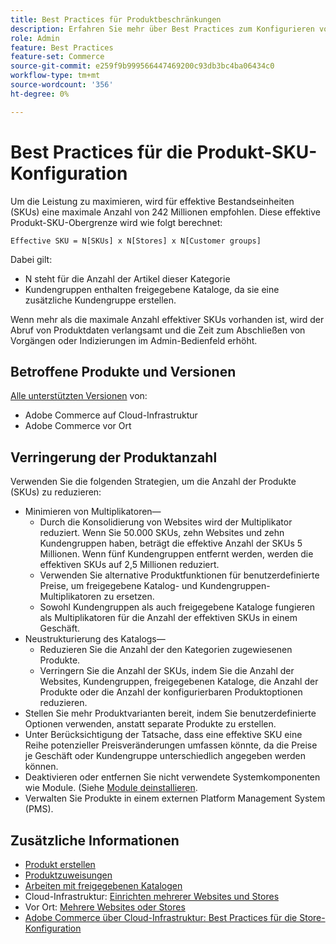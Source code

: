 ```yaml
---
title: Best Practices für Produktbeschränkungen
description: Erfahren Sie mehr über Best Practices zum Konfigurieren von Produkt Stock Keeping Units (SKUs), um die Site-Leistung zu maximieren.
role: Admin
feature: Best Practices
feature-set: Commerce
source-git-commit: e259f9b999566447469200c93db3bc4ba06434c0
workflow-type: tm+mt
source-wordcount: '356'
ht-degree: 0%

---
```



# Best Practices für die Produkt-SKU-Konfiguration

Um die Leistung zu maximieren, wird für effektive Bestandseinheiten (SKUs) eine maximale Anzahl von 242 Millionen empfohlen. Diese effektive Produkt-SKU-Obergrenze wird wie folgt berechnet:

```text
Effective SKU = N[SKUs] x N[Stores] x N[Customer groups]
```

Dabei gilt:

- N steht für die Anzahl der Artikel dieser Kategorie
- Kundengruppen enthalten freigegebene Kataloge, da sie eine zusätzliche Kundengruppe erstellen.

Wenn mehr als die maximale Anzahl effektiver SKUs vorhanden ist, wird der Abruf von Produktdaten verlangsamt und die Zeit zum Abschließen von Vorgängen oder Indizierungen im Admin-Bedienfeld erhöht.

## Betroffene Produkte und Versionen

[Alle unterstützten Versionen](../../../release/versions.md) von:

- Adobe Commerce auf Cloud-Infrastruktur
- Adobe Commerce vor Ort

## Verringerung der Produktanzahl

Verwenden Sie die folgenden Strategien, um die Anzahl der Produkte (SKUs) zu reduzieren:

- Minimieren von Multiplikatoren—
   - Durch die Konsolidierung von Websites wird der Multiplikator reduziert. Wenn Sie 50.000 SKUs, zehn Websites und zehn Kundengruppen haben, beträgt die effektive Anzahl der SKUs 5 Millionen. Wenn fünf Kundengruppen entfernt werden, werden die effektiven SKUs auf 2,5 Millionen reduziert.
   - Verwenden Sie alternative Produktfunktionen für benutzerdefinierte Preise, um freigegebene Katalog- und Kundengruppen-Multiplikatoren zu ersetzen.
   - Sowohl Kundengruppen als auch freigegebene Kataloge fungieren als Multiplikatoren für die Anzahl der effektiven SKUs in einem Geschäft.
- Neustrukturierung des Katalogs—
   - Reduzieren Sie die Anzahl der den Kategorien zugewiesenen Produkte.
   - Verringern Sie die Anzahl der SKUs, indem Sie die Anzahl der Websites, Kundengruppen, freigegebenen Kataloge, die Anzahl der Produkte oder die Anzahl der konfigurierbaren Produktoptionen reduzieren.
- Stellen Sie mehr Produktvarianten bereit, indem Sie benutzerdefinierte Optionen verwenden, anstatt separate Produkte zu erstellen.
- Unter Berücksichtigung der Tatsache, dass eine effektive SKU eine Reihe potenzieller Preisveränderungen umfassen könnte, da die Preise je Geschäft oder Kundengruppe unterschiedlich angegeben werden können.
- Deaktivieren oder entfernen Sie nicht verwendete Systemkomponenten wie Module. (Siehe  [Module deinstallieren](../../../installation/tutorials/uninstall-modules.md).
- Verwalten Sie Produkte in einem externen Platform Management System (PMS).

## Zusätzliche Informationen

- [Produkt erstellen](https://experienceleague.adobe.com/docs/commerce-admin/catalog/products/product-create.html)
- [Produktzuweisungen](https://experienceleague.adobe.com/docs/commerce-admin/catalog/categories/products-in-category/categories-product-assignments.html)
- [Arbeiten mit freigegebenen Katalogen](https://experienceleague.adobe.com/docs/commerce-admin/b2b/shared-catalogs/catalog-shared.html)
- Cloud-Infrastruktur: [Einrichten mehrerer Websites und Stores](https://devdocs.magento.com/cloud/project/project-multi-sites.html)
- Vor Ort: [Mehrere Websites oder Stores](../../../configuration/multi-sites/ms-overview.md)
- [Adobe Commerce über Cloud-Infrastruktur: Best Practices für die Store-Konfiguration](https://devdocs.magento.com/cloud/configure/configure-best-practices.html)
